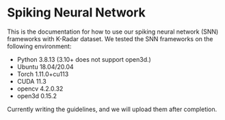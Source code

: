 # Spiking Neural Network

This is the documentation for how to use our spiking neural network (SNN) frameworks with K-Radar dataset. We tested the SNN frameworks on the following environment:

* Python 3.8.13 (3.10+ does not support open3d.)
* Ubuntu 18.04/20.04
* Torch 1.11.0+cu113
* CUDA 11.3
* opencv 4.2.0.32
* open3d 0.15.2

Currently writing the guidelines, and we will upload them after completion.
